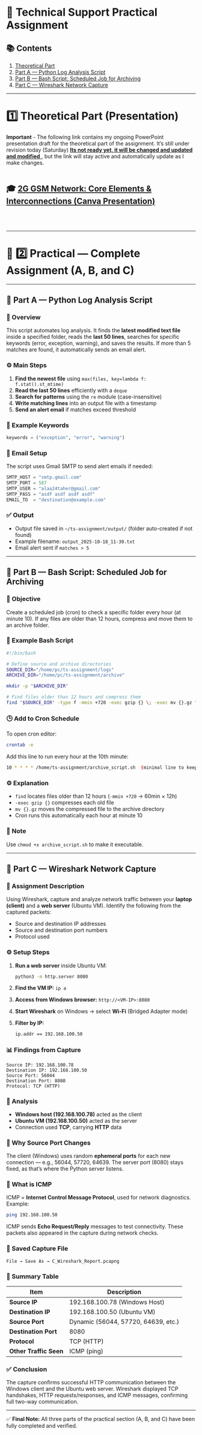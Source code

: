 # 🧩 Technical Support Practical Assignment

## 📚 Contents

1. [Theoretical Part](#1-theoretical-part)
2. [Part A — Python Log Analysis Script](#🧩-part-a--python-log-analysis-script)
3. [Part B — Bash Script: Scheduled Job for Archiving](#🧩-part-b--bash-script-scheduled-job-for-archiving)
4. [Part C — Wireshark Network Capture](#🧩-part-c--wireshark-network-capture)

---

# 1️⃣ Theoretical Part (Presentation)

**Important** - The following link contains my ongoing PowerPoint presentation draft for the theoretical part of the assignment. It’s still under revision today (Saturday) <ins>  **Its not ready yet, it will be changed and updated and modified**  </ins>   , but the link will stay active and automatically update as I make changes.
<br>
<br>
## 🎓 **[2G GSM Network: Core Elements & Interconnections (Canva Presentation)](https://www.canva.com/design/DAG2H_phwqE/pqeb0hCpYVaWLPFm3CZbaw/edit?utm_content=DAG2H_phwqE&utm_campaign=designshare&utm_medium=link2&utm_source=sharebutton)**
<br>
<br>

---

# 🧩 2️⃣ Practical — Complete Assignment (A, B, and C)

---

## 🧩 Part A — Python Log Analysis Script

### 🧠 Overview

This script automates log analysis. It finds the **latest modified text file** inside a specified folder, reads the **last 50 lines**, searches for specific keywords (error, exception, warning), and saves the results. If more than 5 matches are found, it automatically sends an email alert.

### ⚙️ Main Steps

1. **Find the newest file** using `max(files, key=lambda f: f.stat().st_mtime)`
2. **Read the last 50 lines** efficiently with a `deque`
3. **Search for patterns** using the `re` module (case-insensitive)
4. **Write matching lines** into an output file with a timestamp
5. **Send an alert email** if matches exceed threshold

### 🧩 Example Keywords

```python
keywords = ("exception", "error", "warning")
```

### 💌 Email Setup

The script uses Gmail SMTP to send alert emails if needed:

```python
SMTP_HOST = "smtp.gmail.com"
SMTP_PORT = 587
SMTP_USER = "alaa24taher@gmail.com"
SMTP_PASS = "asdf asdf asdf asdf"
EMAIL_TO  = "destination@example.com"
```

### ✅ Output

* Output file saved in `~/ts-assignment/output/` (folder auto-created if not found)
* Example filename: `output_2025-10-18_11-30.txt`
* Email alert sent if `matches > 5`

---

## 🧩 Part B — Bash Script: Scheduled Job for Archiving

### 🧠 Objective

Create a scheduled job (cron) to check a specific folder every hour (at minute 10). If any files are older than 12 hours, compress and move them to an archive folder.

### 🧩 Example Bash Script

```bash
#!/bin/bash

# Define source and archive directories
SOURCE_DIR="/home/pc/ts-assignment/logs"
ARCHIVE_DIR="/home/pc/ts-assignment/archive"

mkdir -p "$ARCHIVE_DIR"

# Find files older than 12 hours and compress them
find "$SOURCE_DIR" -type f -mmin +720 -exec gzip {} \; -exec mv {}.gz "$ARCHIVE_DIR" \;
```

### 🕒 Add to Cron Schedule

To open cron editor:

```bash
crontab -e
```

Add this line to run every hour at the 10th minute:

```bash
10 * * * * /home/ts-assignment/archive_script.sh  (minimal line to keep for readme)
```

### ⚙️ Explanation

* `find` locates files older than 12 hours (`-mmin +720` → 60min × 12h)
* `-exec gzip {}` compresses each old file
* `mv {}.gz` moves the compressed file to the archive directory
* Cron runs this automatically each hour at minute 10

### 🧾 Note

Use `chmod +x archive_script.sh` to make it executable.

---

## 🧩 Part C — Wireshark Network Capture

### 🧠 Assignment Description

Using Wireshark, capture and analyze network traffic between your **laptop (client)** and a **web server** (Ubuntu VM). Identify the following from the captured packets:

* Source and destination IP addresses
* Source and destination port numbers
* Protocol used

### ⚙️ Setup Steps

1. **Run a web server** inside Ubuntu VM:

   ```bash
   python3 -m http.server 8080
   ```
2. **Find the VM IP:** `ip a`
3. **Access from Windows browser:** `http://<VM-IP>:8080`
4. **Start Wireshark** on Windows → select **Wi-Fi** (Bridged Adapter mode)
5. **Filter by IP:**

   ```bash
   ip.addr == 192.168.100.50
   ```

### 📊 Findings from Capture

```
Source IP: 192.168.100.78
Destination IP: 192.168.100.50
Source Port: 56044
Destination Port: 8080
Protocol: TCP (HTTP)
```

### 🧠 Analysis

* **Windows host (192.168.100.78)** acted as the client
* **Ubuntu VM (192.168.100.50)** acted as the server
* Connection used **TCP**, carrying **HTTP** data

### 🔹 Why Source Port Changes

The client (Windows) uses random **ephemeral ports** for each new connection — e.g., 56044, 57720, 64639. The server port (8080) stays fixed, as that’s where the Python server listens.

### 🔹 What is ICMP

ICMP = **Internet Control Message Protocol**, used for network diagnostics. Example:

```bash
ping 192.168.100.50
```

ICMP sends **Echo Request/Reply** messages to test connectivity. These packets also appeared in the capture during network checks.

### 💾 Saved Capture File

```
File → Save As → C_Wireshark_Report.pcapng
```

### 🧾 Summary Table

| Item                   | Description                         |
| ---------------------- | ----------------------------------- |
| **Source IP**          | 192.168.100.78 (Windows Host)       |
| **Destination IP**     | 192.168.100.50 (Ubuntu VM)          |
| **Source Port**        | Dynamic (56044, 57720, 64639, etc.) |
| **Destination Port**   | 8080                                |
| **Protocol**           | TCP (HTTP)                          |
| **Other Traffic Seen** | ICMP (ping)                         |

### ✅ Conclusion

The capture confirms successful HTTP communication between the Windows client and the Ubuntu web server. Wireshark displayed TCP handshakes, HTTP requests/responses, and ICMP messages, confirming full two-way communication.

---

✅ **Final Note:** All three parts of the practical section (A, B, and C) have been fully completed and verified.
